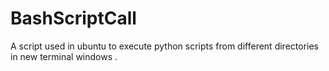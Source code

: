 # BashScriptCall
A script used in ubuntu to execute python scripts from different directories in new terminal windows .
